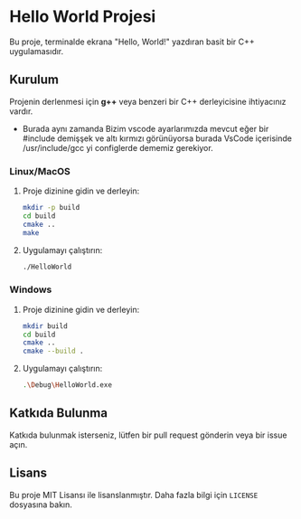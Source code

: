 # Hello World Projesi

Bu proje, terminalde ekrana "Hello, World!" yazdıran basit bir C++ uygulamasıdır.

## Kurulum

Projenin derlenmesi için **g++** veya benzeri bir C++ derleyicisine ihtiyacınız vardır.
- Burada aynı zamanda Bizim vscode ayarlarımızda mevcut eğer bir #include <iostream> demişşek
ve altı kırmızı görünüyorsa burada VsCode içerisinde /usr/include/gcc yi configlerde dememiz gerekiyor.

### Linux/MacOS

1. Proje dizinine gidin ve derleyin:
   ```bash
   mkdir -p build
   cd build
   cmake ..
   make
   ```

2. Uygulamayı çalıştırın:
   ```bash
   ./HelloWorld
   ```

### Windows

1. Proje dizinine gidin ve derleyin:
   ```bash
   mkdir build
   cd build
   cmake ..
   cmake --build .
   ```

2. Uygulamayı çalıştırın:
   ```bash
   .\Debug\HelloWorld.exe
   ```

## Katkıda Bulunma

Katkıda bulunmak isterseniz, lütfen bir pull request gönderin veya bir issue açın.

## Lisans

Bu proje MIT Lisansı ile lisanslanmıştır. Daha fazla bilgi için `LICENSE` dosyasına bakın.

